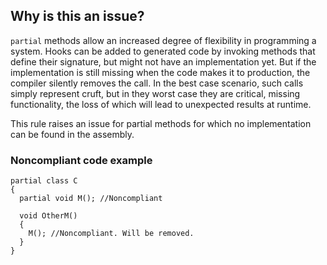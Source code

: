 ## Why is this an issue?

`partial` methods allow an increased degree of flexibility in programming a system. Hooks can be added to generated code by invoking
methods that define their signature, but might not have an implementation yet. But if the implementation is still missing when the code makes it to
production, the compiler silently removes the call. In the best case scenario, such calls simply represent cruft, but in they worst case they are
critical, missing functionality, the loss of which will lead to unexpected results at runtime.

This rule raises an issue for partial methods for which no implementation can be found in the assembly.

### Noncompliant code example

    partial class C
    {
      partial void M(); //Noncompliant
    
      void OtherM()
      {
        M(); //Noncompliant. Will be removed.
      }
    }